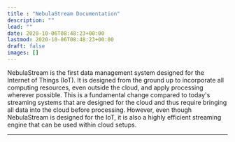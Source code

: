 ```yaml
---
title : "NebulaStream Documentation"
description: ""
lead: ""
date: 2020-10-06T08:48:23+00:00
lastmod: 2020-10-06T08:48:23+00:00
draft: false
images: []
---
```


NebulaStream is the first data management system designed for the Internet of Things (IoT).
It is designed from the ground up to incorporate all computing resources, even outside the cloud, and apply processing wherever possible.
This is a fundamental change compared to today's streaming systems that are designed for the cloud and thus require bringing all data into the cloud before processing.
However, even though NebulaStream is designed for the IoT, it is also a highly efficient streaming engine that can be used within cloud setups.

---